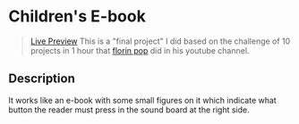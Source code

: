 # Children's E-book

> [Live Preview](https://uns0g.github.io/children-s_e-book/)
This is a "final project" I did based on the challenge of 10 projects in 1 hour that [florin pop](https://github.com/florinpop17) did in his youtube channel.  
  
## Description

It works like an e-book with some small figures on it which indicate what button the reader must press in the sound board at the right side.  